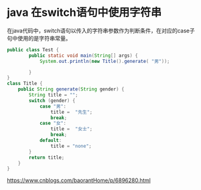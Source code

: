  

# java 在switch语句中使用字符串

在java代码中，switch语句以传入的字符串参数作为判断条件，在对应的case子句中使用的是字符串常量。  

```java
public class Test {
        public static void main(String[] args) {
            System.out.println(new Title().generate( "男"));

        }
}
class Title {
    public String generate(String gender) {
        String title = "";
        switch (gender) {
            case "男":
                title =  "先生";
                break;
            case "女":
                title =  "女士";
                break;
            default:
                title = "none";
        }
        return title;
    }
}

```

 



https://www.cnblogs.com/baorantHome/p/6896280.html